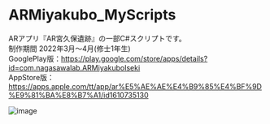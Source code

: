 # ARMiyakubo_MyScripts
ARアプリ『AR宮久保遺跡』の一部C#スクリプトです。  
制作期間 2022年3月～4月(修士1年生)  
GooglePlay版：https://play.google.com/store/apps/details?id=com.nagasawalab.ARMiyakuboIseki  
AppStore版：https://apps.apple.com/tt/app/ar%E5%AE%AE%E4%B9%85%E4%BF%9D%E9%81%BA%E8%B7%A1/id1610735130  

![image](https://user-images.githubusercontent.com/50763395/163792141-ae6cd0a3-9660-4e0c-ac07-1069ef5f00f1.png)

